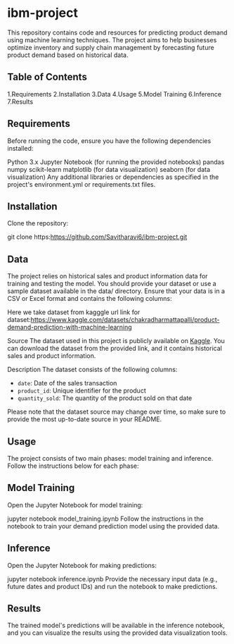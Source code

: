 # ibm-project
This repository contains code and resources for predicting product demand using machine learning techniques. The project aims to help businesses optimize inventory and 
supply chain management by forecasting future product demand based on historical data.

## Table of Contents
1.Requirements
2.Installation
3.Data
4.Usage
5.Model Training
6.Inference
7.Results

## Requirements
Before running the code, ensure you have the following dependencies installed:

Python 3.x
Jupyter Notebook (for running the provided notebooks)
pandas
numpy
scikit-learn
matplotlib (for data visualization)
seaborn (for data visualization)
Any additional libraries or dependencies as specified in the project's environment.yml or requirements.txt files.

## Installation
Clone the repository:

git clone https:https://github.com/Savitharavi6/ibm-project.git

## Data
The project relies on historical sales and product information data for training and testing the model. You should provide your dataset or use a sample dataset available 
in the data/ directory. Ensure that your data is in a CSV or Excel format and contains the following columns:

Here we take dataset from kagggle
url link for dataset:https://www.kaggle.com/datasets/chakradharmattapalli/product-demand-prediction-with-machine-learning 

Source
The dataset used in this project is publicly available on [Kaggle](https://www.kaggle.com/dataset/source). You can download the dataset from the provided link, and it contains historical sales and product information.

Description
The dataset consists of the following columns:

- `date`: Date of the sales transaction
- `product_id`: Unique identifier for the product
- `quantity_sold`: The quantity of the product sold on that date

Please note that the dataset source may change over time, so make sure to provide the most up-to-date source in your README.

## Usage
The project consists of two main phases: model training and inference. Follow the instructions below for each phase:

## Model Training
Open the Jupyter Notebook for model training:

jupyter notebook model_training.ipynb
Follow the instructions in the notebook to train your demand prediction model using the provided data.

## Inference
Open the Jupyter Notebook for making predictions:

jupyter notebook inference.ipynb
Provide the necessary input data (e.g., future dates and product IDs) and run the notebook to make predictions.

## Results
The trained model's predictions will be available in the inference notebook, and you can visualize the results using the provided data visualization tools.
